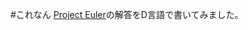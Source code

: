 #これなん
[Project Euler][linkref]の解答をD言語で書いてみました。


[linkref]: http://projecteuler.net/ "Project Euler"
